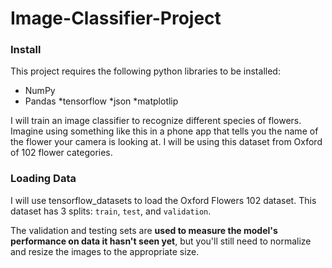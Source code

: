 # Image-Classifier-Project
### Install 
This project requires the following python libraries to be installed:<br />

*	NumPy 
*	Pandas 
*tensorflow 
*json
*matplotlip

I will train an image classifier to recognize different species of flowers.
Imagine using something like this in a phone app that tells you the name of the flower your camera is looking at. 
 I will be using this dataset from Oxford of 102 flower categories.


### Loading Data
I will use tensorflow_datasets to load the Oxford Flowers 102 dataset. 
This dataset has 3 splits: `train`, `test`, and `validation`.

The validation and testing sets are <b>used to measure the model's performance on data it hasn't seen yet</b>, 
but you'll still need to normalize and resize the images to the appropriate size.

